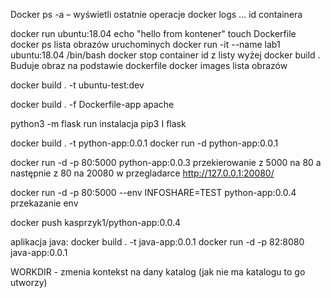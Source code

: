 Docker ps -a – wyświetli ostatnie operacje
docker logs … id containera

docker run ubuntu:18.04 echo "hello from kontener"
touch Dockerfile
docker ps lista obrazów uruchominych
docker run -it --name lab1 ubuntu:18.04 /bin/bash
docker stop container id z listy wyżej
docker build . Buduje obraz na podstawie dockerfile
docker images lista obrazów

docker build . -t ubuntu-test:dev

docker build . -f Dockerfile-app apache


python3 -m flask run
instalacja pip3 I flask


docker build . -t python-app:0.0.1
docker run -d python-app:0.0.1

docker run -d -p 80:5000 python-app:0.0.3
przekierowanie z 5000 na 80 a następnie z 80 na 20080
w przegladarce http://127.0.0.1:20080/

docker run -d -p 80:5000 --env INFOSHARE=TEST python-app:0.0.4
przekazanie env

docker push kasprzyk1/python-app:0.0.4


aplikacja java:
docker build . -t java-app:0.0.1
docker run -d -p 82:8080 java-app:0.0.1

WORKDIR - zmenia kontekst na dany katalog (jak nie ma katalogu to go utworzy)
